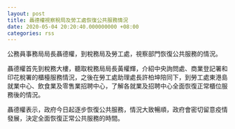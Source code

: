 ```yaml
---
layout: post
title: 聶德權視察稅局及勞工處恢復公共服務情況
date: 2020-05-04 20:20:40.000000000 +08:00
categories: rss
---
```


公務員事務局局長聶德權，到稅務局及勞工處，視察部門恢復公共服務的情況。

聶德權首先到稅務大樓，聽取稅務局局長黃權輝，介紹中央詢問處、商業登記署和印花稅署的櫃檯服務情況，之後在勞工處助理處長許柏坤陪同下，到勞工處東港島就業中心、飲食業及零售業招聘中心，了解各就業及招聘中心全面恢復正常櫃位服務後的情況。

聶德權表示，政府今日起逐步恢復公共服務，情況大致暢順，政府會密切留意疫情發展，決定全面恢復正常公共服務的時間。
